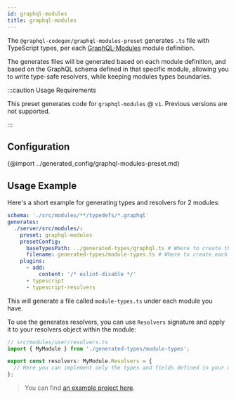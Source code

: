 ```yaml
---
id: graphql-modules
title: graphql-modules
---
```


The `@graphql-codegen/graphql-modules-preset` generates `.ts` file with TypeScript types, per each [GraphQL-Modules](http://graphql-modules.com/) module definition.

The generates files will be generated based on each module definition, and based on the GraphQL schema defined in that specific module, allowing you to write type-safe resolvers, while keeping modules types boundaries.

:::caution Usage Requirements

This preset generates code for `graphql-modules` @ `v1`. Previous versions are not supported.

:::

## Configuration

{@import ../generated_config/graphql-modules-preset.md}

## Usage Example

Here's a short example for generating types and resolvers for 2 modules:

```yaml
schema: './src/modules/**/typedefs/*.graphql'
generates:
  ./server/src/modules/:
    preset: graphql-modules
    presetConfig:
      baseTypesPath: ../generated-types/graphql.ts # Where to create the complete schema types
      filename: generated-types/module-types.ts # Where to create each module types
    plugins:
      - add:
          content: '/* eslint-disable */'
      - typescript
      - typescript-resolvers
```

This will generate a file called `module-types.ts` under each module you have.

To use the generates resolvers, you can use `Resolvers` signature and apply it to your resolvers object within the module:

```ts
// src/modules/user/resolvers.ts
import { MyModule } from './generated-types/module-types';

export const resolvers: MyModule.Resolvers = {
  // Here you can implement only the types and fields defined in your module!
};
```

> You can find [an example project here](https://github.com/dotansimha/graphql-code-generator/tree/master/dev-test/modules).
